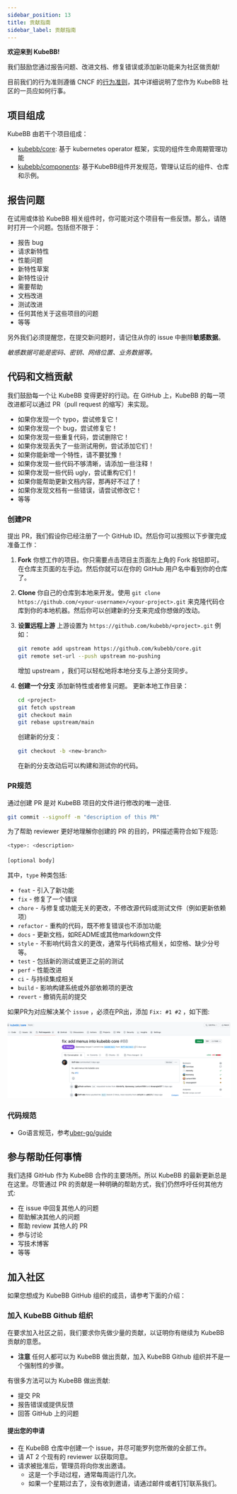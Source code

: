 ```yaml
---
sidebar_position: 13
title: 贡献指南
sidebar_label: 贡献指南
---
```

**欢迎来到 KubeBB!**

我们鼓励您通过报告问题、改进文档、修复错误或添加新功能来为社区做贡献!

目前我们的行为准则遵循 CNCF 的[行为准则](https://github.com/cncf/foundation/blob/main/code-of-conduct.md)，其中详细说明了您作为 KubeBB 社区的一员应如何行事。

## 项目组成

KubeBB 由若干个项目组成：

- [kubebb/core](https://github.com/kubebb/core): 基于 kubernetes operator 框架，实现的组件生命周期管理功能
- [kubebb/components](https://github.com/kubebb/components): 基于KubeBB组件开发规范，管理认证后的组件、仓库和示例。

## 报告问题

在试用或体验 KubeBB 相关组件时，你可能对这个项目有一些反馈。那么，请随时打开一个问题。包括但不限于：

- 报告 bug
- 请求新特性
- 性能问题
- 新特性草案
- 新特性设计
- 需要帮助
- 文档改进
- 测试改进
- 任何其他关于这些项目的问题
- 等等

另外我们必须提醒您，在提交新问题时，请记住从你的 issue 中删除**敏感数据**。

*敏感数据可能是密码、密钥、网络位置、业务数据等。*

## 代码和文档贡献

我们鼓励每一个让 KubeBB 变得更好的行动。在 GitHub 上，KubeBB 的每一项改进都可以通过 PR（pull request 的缩写）来实现。

- 如果你发现一个 typo，尝试修复它！
- 如果你发现一个 bug，尝试修复它！
- 如果你发现一些重复代码，尝试删除它！
- 如果你发现丢失了一些测试用例，尝试添加它们！
- 如果你能新增一个特性，请不要犹豫！
- 如果你发现一些代码不够清晰，请添加一些注释！
- 如果你发现一些代码 ugly，尝试重构它们！
- 如果你能帮助更新文档内容，那再好不过了！
- 如果你发现文档有一些错误，请尝试修改它！
- 等等

### 创建PR

提出 PR，我们假设你已经注册了一个 GitHub ID。然后你可以按照以下步骤完成准备工作：

1. **Fork** 你想工作的项目。你只需要点击项目主页面左上角的 Fork 按钮即可。
   在仓库主页面的左手边。然后你就可以在你的 GitHub 用户名中看到你的仓库了。
2. **Clone** 你自己的仓库到本地来开发。使用 `git clone https://github.com/<your-username>/<your-project>.git` 来克隆代码仓库到你的本地机器。然后你可以创建新的分支来完成你想做的改动。
3. **设置远程上游** 上游设置为 `https://github.com/kubebb/<project>.git`
   例如：

   ```bash
   git remote add upstream https://github.com/kubebb/core.git
   git remote set-url --push upstream no-pushing
   ```

   增加 upstream ，我们可以轻松地将本地分支与上游分支同步。
4. **创建一个分支** 添加新特性或者修复问题。
   更新本地工作目录：

   ```bash
   cd <project>
   git fetch upstream
   git checkout main
   git rebase upstream/main
   ```

   创建新的分支：

   ```bash
   git checkout -b <new-branch>
   ```

   在新的分支改动后可以构建和测试你的代码。

### PR规范

通过创建 PR 是对 KubeBB 项目的文件进行修改的唯一途径.

```bash
git commit --signoff -m "description of this PR"
```

为了帮助 reviewer 更好地理解你创建的 PR 的目的，PR描述需符合如下规范:

```bash
<type>: <description>

[optional body]
```

其中，`type`  种类包括:

- `feat` - 引入了新功能
- `fix` - 修复了一个错误
- `chore` - 与修复或功能无关的更改，不修改源代码或测试文件（例如更新依赖项）
- `refactor` - 重构的代码，既不修复错误也不添加功能
- `docs` - 更新文档，如README或其他markdown文件
- `style` - 不影响代码含义的更改，通常与代码格式相关，如空格、缺少分号等。
- `test` - 包括新的测试或更正之前的测试
- `perf` - 性能改进
- `ci` - 与持续集成相关
- `build` - 影响构建系统或外部依赖项的更改
- `revert` - 撤销先前的提交

如果PR为对应解决某个 `issue` ，必须在PR出，添加 `Fix: #1 #2` ，如下图:

![pr_example](./images/pr_example.png)

### 代码规范

- Go语言规范，参考[uber-go/guide](https://github.com/uber-go/guide/blob/master/style.md)

## 参与帮助任何事情

我们选择 GitHub 作为 KubeBB 合作的主要场所。所以 KubeBB 的最新更新总是在这里。尽管通过 PR 的贡献是一种明确的帮助方式，我们仍然呼吁任何其他方式:

- 在 issue 中回复其他人的问题
- 帮助解决其他人的问题
- 帮助 review 其他人的 PR
- 参与讨论
- 写技术博客
- 等等

## 加入社区

如果您想成为 KubeBB GitHub 组织的成员，请参考下面的介绍：

### 加入 KubeBB Github 组织

在要求加入社区之前，我们要求你先做少量的贡献，以证明你有继续为 KubeBB 贡献的意愿。

- **注意** 任何人都可以为 KubeBB 做出贡献，加入 KubeBB Github 组织并不是一个强制性的步骤。

有很多方法可以为 KubeBB 做出贡献:

- 提交 PR
- 报告错误或提供反馈
- 回答 GitHub 上的问题

#### 提出您的申请

- 在 KubeBB 仓库中创建一个 issue，并尽可能罗列您所做的全部工作。
- 请 AT 2 个现有的 reviewer 以获取同意。
- 请求被批准后，管理员将向你发出邀请。
  - 这是一个手动过程，通常每周运行几次。
  - 如果一个星期过去了，没有收到邀请，请通过邮件或者钉钉联系我们。
